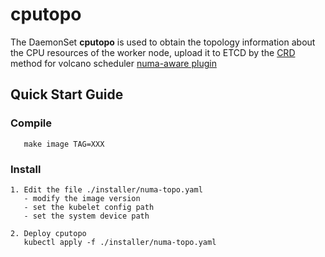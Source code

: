 # cputopo

The DaemonSet **cputopo** is used to obtain the topology information about the CPU resources of the worker node, upload it to ETCD by the [CRD](https://github.com/volcano-sh/apis/tree/numatopo-api/pkg/apis/nodeinfo/v1alpha1) method for volcano scheduler [numa-aware plugin](https://github.com/volcano-sh/volcano/tree/master/pkg/scheduler/plugins/numaaware)
## Quick Start Guide

### Compile
```
   make image TAG=XXX
```

### Install
````
1. Edit the file ./installer/numa-topo.yaml
   - modify the image version 
   - set the kubelet config path
   - set the system device path 

2. Deploy cputopo
   kubectl apply -f ./installer/numa-topo.yaml
````